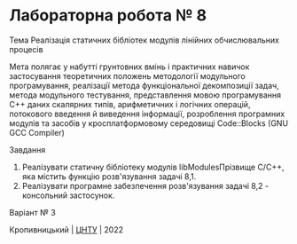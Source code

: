 ﻿# Лабораторна робота № 8

Тема Реалізація статичних бібліотек модулів лінійних обчислювальних процесів

Мета полягає у набутті грунтовних вмінь і практичних навичок застосування теоретичних положень методології модульного програмування, реалізації метода функціональної декомпозиції задач, метода модульного тестування, представлення мовою програмування С++ даних скалярних типів, арифметичних і логічних операцій, потокового введення й виведення інформації, розроблення програмних модулів та засобів у кросплатформовому середовищі Code::Blocks (GNU GCC Compiler)

Завдання 
1) Реалізувати статичну бібліотеку модулів libModulesПрізвище С/С++, яка містить функцію розв'язування задачі 8,1.
2) Реалізувати програмне забезпечення розв'язування задачі 8,2 - консольний застосунок.

Варіант № 3


Кропивницький | <a href="http://www.kntu.kr.ua/">ЦНТУ</a> | 2022
